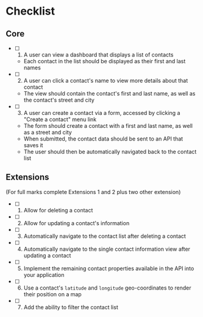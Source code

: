 # Checklist

## Core

- [ ] 1. A user can view a dashboard that displays a list of contacts
    - Each contact in the list should be displayed as their first and last names
- [ ] 2. A user can click a contact's name to view more details about that contact
    - The view should contain the contact's first and last name, as well as the contact's street and city
- [ ] 3. A user can create a contact via a form, accessed by clicking a "Create a contact" menu link
    - The form should create a contact with a first and last name, as well as a street and city
    - When submitted, the contact data should be sent to an API that saves it
    - The user should then be automatically navigated back to the contact list

## Extensions
(For full marks complete Extensions 1 and 2 plus two other extension)

- [ ] 1. Allow for deleting a contact

- [ ] 2. Allow for updating a contact's information

- [ ] 3. Automatically navigate to the contact list after deleting a contact

- [ ] 4. Automatically navigate to the single contact information view after updating a contact

- [ ] 5. Implement the remaining contact properties available in the API into your application

- [ ] 6. Use a contact's `latitude` and `longitude` geo-coordinates to render their position on a map

- [ ] 7. Add the ability to filter the contact list